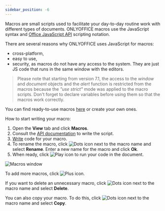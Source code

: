 ```yaml
---
sidebar_position: -6
---
```


Macros are small scripts used to facilitate your day-to-day routine work with different types of documents. ONLYOFFICE macros use the JavaScript syntax and [Office JavaScript API](../../Office%20API/Get%20Started/Overview.md) scripting notation.

There are several reasons why ONLYOFFICE uses JavaScript for macros:

- cross-platform,
- easy to use,
- security, as macros do not have any access to the system. They are just JS code that runs in the same window with the editors.

> Please note that starting from version 7.1, the access to the *window* and *document* objects and the *alert* function is restricted from the macros because the *"use strict"* mode was applied to the macro scripts. Don't forget to declare variables before using them so that the macros work correctly.

You can find ready-to-use macros [here](./Samples/Samples.md) or create your own ones.

How to start writing your macro:

1. Open the **View** tab and click **Macros**.
2. Consult the [API documentation](../../Office%20API/Get%20Started/Overview.md) to write the script.
3. [Write](./Writing%20macros.md) code for your macro.
4. To rename the macro, click ![Dots icon](/assets/images/plugins/dots.svg) next to the macro name and select **Rename**. Enter a new name for the macro and click **Ok**.
5. When ready, click ![Play icon](/assets/images/plugins/play.svg) to run your code in the document.

![Macros window](/assets/images/plugins/macro-window.png)

To add more macros, click ![Plus icon](/assets/images/plugins/plus.svg).

If you want to delete an unnecessary macro, click ![Dots icon](/assets/images/plugins/dots.svg) next to the macro name and select **Delete**.

You can also copy your macro. To do this, click ![Dots icon](/assets/images/plugins/dots.svg) next to the macro name and select **Copy**.
